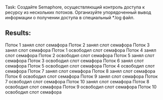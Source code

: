 ﻿Task: Создайте Semaphore, осуществляющий контроль доступа к ресурсу из нескольких потоков.
    Организуйте упорядоченный вывод информации о получении доступа в специальный *.log
    файл.

Results:
----------------------------------------------------------------------------------------------------------------------------------------------------
Поток 1 занял слот семафора
Поток 2 занял слот семафора
Поток 3 занял слот семафора
Поток 1 освободил слот семафора
Поток 4 занял слот семафора
Поток 2 освободил слот семафора
Поток 5 занял слот семафора
Поток 3 освободил слот семафора
Поток 6 занял слот семафора
Поток 5 освободил слот семафора
Поток 4 освободил слот семафора
Поток 7 занял слот семафора
Поток 8 занял слот семафора
Поток 6 освободил слот семафора
Поток 9 занял слот семафора
Поток 7 освободил слот семафора
Поток 10 занял слот семафора
Поток 8 освободил слот семафора
Поток 9 освободил слот семафора
Поток 10 освободил слот семафора